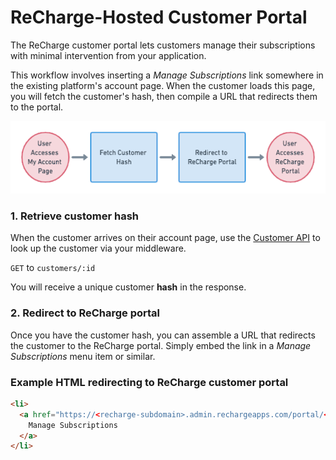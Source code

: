 # ReCharge-Hosted Customer Portal
The ReCharge customer portal lets customers manage their subscriptions with minimal intervention from your application. 

This workflow involves inserting a *Manage Subscriptions* link somewhere in the existing platform's account page. When the customer loads this page, you will fetch the customer's hash, then compile a URL that redirects them to the portal.

![cust portal](assets/images/hosted-cust-portal.png)

### 1. Retrieve customer hash

When the customer arrives on their account page, use the [Customer API](https://developer.rechargepayments.com/#retrieve-a-customer) to look up the customer via your middleware. 

`GET` to `customers/:id`

You will receive a unique customer **hash** in the response.

### 2. Redirect to ReCharge portal
Once you have the customer hash, you can assemble a URL that redirects the customer to the ReCharge portal. Simply embed the link in a *Manage Subscriptions* menu item or similar.

### Example HTML redirecting to ReCharge customer portal

```html
<li>
  <a href="https://<recharge-subdomain>.admin.rechargeapps.com/portal/<customer_hash>/subscriptions">
    Manage Subscriptions
  </a>
</li>
```
